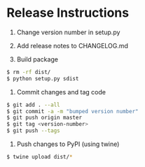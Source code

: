 # Release Instructions

1. Change version number in setup.py

1. Add release notes to CHANGELOG.md

1. Build package

  ```bash
  $ rm -rf dist/
  $ python setup.py sdist
  ```

1. Commit changes and tag code

  ```bash
  $ git add . --all
  $ git commit -a -m "bumped version number"
  $ git push origin master
  $ git tag <version-number>
  $ git push --tags
  ```

1. Push changes to PyPI (using twine)

  ```bash
  $ twine upload dist/*
  ```
